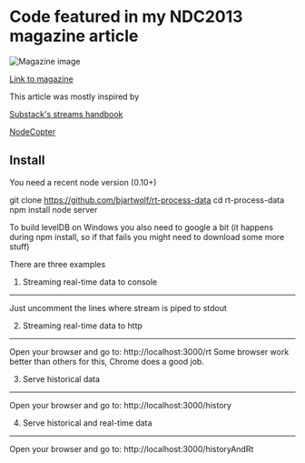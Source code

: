 Code featured in my NDC2013 magazine article
============================================

![Magazine image](http://www.programutvikling.no/images//TheDeveloper/The%20Developer%202nd%20edition.jpg)

[Link to magazine](http://www.programutvikling.no/artikkel/om-oss/the-developer/2613)

This article was mostly inspired by

[Substack's streams handbook](https://github.com/substack/stream-handbook)

[NodeCopter](http://nodecopter.com/)



Install
-------
You need a recent node version (0.10+)

git clone https://github.com/bjartwolf/rt-process-data
cd rt-process-data
npm install
node server

To build levelDB on Windows you also need to google a bit (it happens during npm install, so if that fails you might need to download some more stuff)

There are three examples

1. Streaming real-time data to console 
--------------------------------------
Just uncomment the lines where stream is piped to stdout

2. Streaming real-time data to http 
-----------------------------------
Open your browser and go to: http://localhost:3000/rt
Some browser work better than others for this, Chrome does a good
job.

3. Serve historical data 
------------------------
Open your browser and go to: http://localhost:3000/history

4. Serve historical and real-time data 
--------------------------------------
Open your browser and go to: http://localhost:3000/historyAndRt

